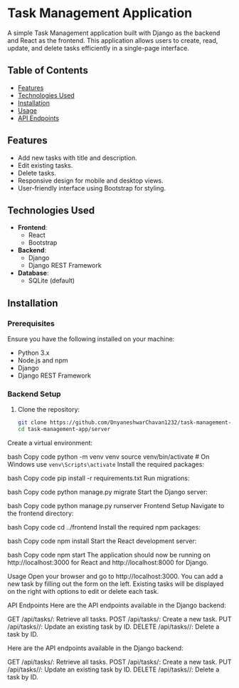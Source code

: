 
# Task Management Application

A simple Task Management application built with Django as the backend and React as the frontend.
This application allows users to create, read, update, and delete tasks efficiently in a single-page interface.

## Table of Contents

- [Features](#features)
- [Technologies Used](#technologies-used)
- [Installation](#installation)
- [Usage](#usage)
- [API Endpoints](#api-endpoints)


## Features

- Add new tasks with title and description.
- Edit existing tasks.
- Delete tasks.
- Responsive design for mobile and desktop views.
- User-friendly interface using Bootstrap for styling.

## Technologies Used

- **Frontend**: 
  - React
  - Bootstrap
- **Backend**: 
  - Django
  - Django REST Framework
- **Database**: 
  - SQLite (default)

## Installation

### Prerequisites

Ensure you have the following installed on your machine:

- Python 3.x
- Node.js and npm
- Django
- Django REST Framework

### Backend Setup

1. Clone the repository:
   ```bash
   git clone https://github.com/DnyaneshwarChavan1232/task-management-app.git
   cd task-management-app/server
Create a virtual environment:

bash
Copy code
python -m venv venv
source venv/bin/activate  # On Windows use `venv\Scripts\activate`
Install the required packages:

bash
Copy code
pip install -r requirements.txt
Run migrations:

bash
Copy code
python manage.py migrate
Start the Django server:

bash
Copy code
python manage.py runserver
Frontend Setup
Navigate to the frontend directory:

bash
Copy code
cd ../frontend
Install the required npm packages:

bash
Copy code
npm install
Start the React development server:

bash
Copy code
npm start
The application should now be running on http://localhost:3000 for React and http://localhost:8000 for Django.

Usage
Open your browser and go to http://localhost:3000.
You can add a new task by filling out the form on the left.
Existing tasks will be displayed on the right with options to edit or delete each task.

API Endpoints
Here are the API endpoints available in the Django backend:

GET /api/tasks/: Retrieve all tasks.
POST /api/tasks/: Create a new task.
PUT /api/tasks/<id>/: Update an existing task by ID.
DELETE /api/tasks/<id>/: Delete a task by ID.

Here are the API endpoints available in the Django backend:

GET /api/tasks/: Retrieve all tasks.
POST /api/tasks/: Create a new task.
PUT /api/tasks/<id>/: Update an existing task by ID.
DELETE /api/tasks/<id>/: Delete a task by ID.
